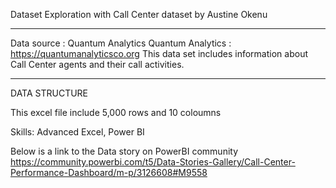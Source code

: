 Dataset Exploration with Call Center dataset
by Austine Okenu
_________________________________________________________________________
Data source : Quantum Analytics
Quantum Analytics : https://quantumanalyticsco.org
This data set includes information about Call Center agents and their call activities.
_________________________________________________________________________

DATA STRUCTURE

This excel file include 5,000 rows and 10 coloumns

Skills: Advanced Excel, Power BI

Below is a link to the Data story on PowerBI community
https://community.powerbi.com/t5/Data-Stories-Gallery/Call-Center-Performance-Dashboard/m-p/3126608#M9558
